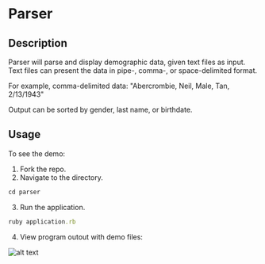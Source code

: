 Parser
===========

Description
------------
Parser will parse and display demographic data, given text files as input. Text files can present the data in pipe-, comma-, or space-delimited format.

For example, comma-delimited data: "Abercrombie, Neil, Male, Tan, 2/13/1943"

Output can be sorted by gender, last name, or birthdate.

Usage
-----
To see the demo:

1. Fork the repo.
2. Navigate to the directory.
``` ruby
cd parser
```
3. Run the application.
``` ruby
ruby application.rb
```
4. View program outout with demo files:

![alt text](https://github.com/janetchang/parser/blob/master/sample_output.png "Sample Terminal Output")